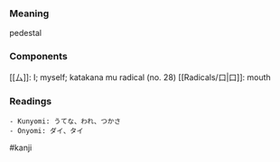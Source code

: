 ### Meaning

pedestal

### Components

[[厶]]: I; myself; katakana mu radical (no. 28) [[Radicals/口|口]]: mouth

### Readings

```
- Kunyomi: うてな、われ、つかさ
- Onyomi: ダイ、タイ
```

#kanji